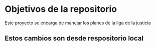 # Objetivos de la repositorio

Este proyecto se encarga de manejar los planes de la liga de la justicia


## Estos cambios son desde respositorio local
